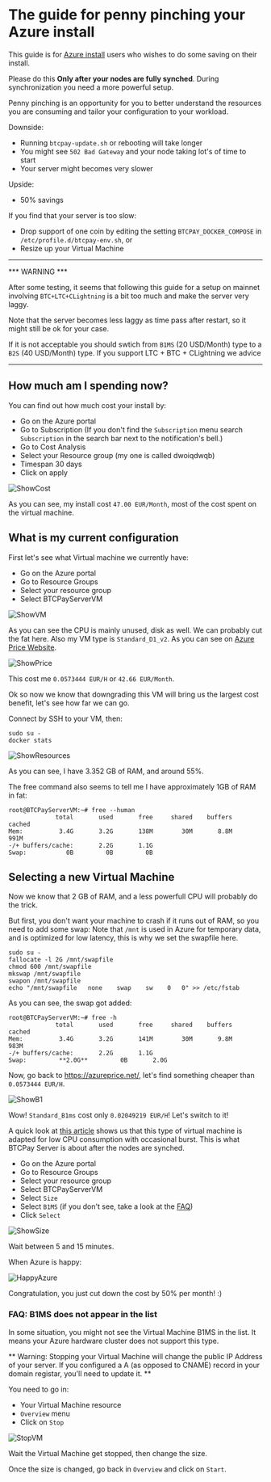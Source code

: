 # The guide for penny pinching your Azure install

This guide is for [Azure install](https://github.com/btcpayserver/btcpayserver-azure) users who wishes to do some saving on their install.

Please do this **Only after your nodes are fully synched**. During synchronization you need a more powerful setup.

Penny pinching is an opportunity for you to better understand the resources you are consuming and tailor your configuration to your workload.

Downside:
* Running `btcpay-update.sh` or rebooting will take longer
* You might see `502 Bad Gateway` and your node taking lot's of time to start
* Your server might becomes very slower

Upside:
* 50% savings

If you find that your server is too slow: 
* Drop support of one coin by editing the setting `BTCPAY_DOCKER_COMPOSE` in `/etc/profile.d/btcpay-env.sh`, or
* Resize up your Virtual Machine

***************
*** WARNING ***

After some testing, it seems that following this guide for a setup on mainnet involving `BTC+LTC+CLightning` is a bit too much and make the server very laggy.

Note that the server becomes less laggy as time pass after restart, so it might still be ok for your case.

If it is not acceptable you should swtich from `B1MS` (20 USD/Month) type to a `B2S` (40 USD/Month) type. If you support LTC + BTC + CLightning we advice

****************

## How much am I spending now?

You can find out how much cost your install by:

* Go on the Azure portal
* Go to Subscription (If you don't find the `Subscription` menu search `Subscription` in the search bar next to the notification's bell.)
* Go to Cost Analysis
* Select your Resource group (my one is called dwoiqdwqb)
* Timespan 30 days
* Click on apply

![ShowCost](img/ShowCost.png)

As you can see, my install cost `47.00 EUR/Month`, most of the cost spent on the virtual machine.

## What is my current configuration

First let's see what Virtual machine we currently have:

* Go on the Azure portal
* Go to Resource Groups
* Select your resource group
* Select BTCPayServerVM

![ShowVM](img/ShowVM.png)

As you can see the CPU is mainly unused, disk as well. We can probably cut the fat here.
Also my VM type is `Standard_D1_v2`. As you can see on [Azure Price Website](https://azureprice.net/).

![ShowPrice](img/ShowPrice.png)

This cost me `0.0573444 EUR/H` or `42.66 EUR/Month`.

Ok so now we know that downgrading this VM will bring us the largest cost benefit, let's see how far we can go.

Connect by SSH to your VM, then:

```
sudo su -
docker stats
```

![ShowResources](img/ShowResources.png)

As you can see, I have 3.352 GB of RAM, and around 55%.

The free command also seems to tell me I have approximately 1GB of RAM in fat:
```
root@BTCPayServerVM:~# free --human
             total       used       free     shared    buffers     cached
Mem:          3.4G       3.2G       138M        30M       8.8M       991M
-/+ buffers/cache:       2.2G       1.1G
Swap:           0B         0B         0B
```

## Selecting a new Virtual Machine

Now we know that 2 GB of RAM, and a less powerfull CPU will probably do the trick.

But first, you don't want your machine to crash if it runs out of RAM, so you need to add some swap:
Note that `/mnt` is used in Azure for temporary data, and is optimized for low latency, this is why we set the swapfile here.

```
sudo su -
fallocate -l 2G /mnt/swapfile
chmod 600 /mnt/swapfile
mkswap /mnt/swapfile
swapon /mnt/swapfile
echo "/mnt/swapfile   none    swap    sw    0   0" >> /etc/fstab
```

As you can see, the swap got added:
```
root@BTCPayServerVM:~# free -h
             total       used       free     shared    buffers     cached
Mem:          3.4G       3.2G       141M        30M       9.8M       983M
-/+ buffers/cache:       2.2G       1.1G
Swap:         **2.0G**         0B       2.0G
```

Now, go back to https://azureprice.net/, let's find something cheaper than `0.0573444 EUR/H`.

![ShowB1](img/ShowB1.png)

Wow! `Standard_B1ms` cost only `0.02049219 EUR/H`! Let's switch to it!

A quick look at [this article](https://www.singhkays.com/blog/understanding-azure-b-series/) shows us that this type of virtual machine is adapted for low CPU consumption with occasional burst. This is what BTCPay Server is about after the nodes are synched.

* Go on the Azure portal
* Go to Resource Groups
* Select your resource group
* Select BTCPayServerVM
* Select `Size`
* Select `B1MS` (if you don't see, take a look at the [FAQ](#b1ms))
* Click `Select`

![ShowSize](img/ShowSize.png)

Wait between 5 and 15 minutes.

When Azure is happy:

![HappyAzure](img/HappyAzure.png)

Congratulation, you just cut down the cost by 50% per month! :)


### FAQ: B1MS does not appear in the list <a name="b1ms"></a>

In some situation, you might not see the Virtual Machine B1MS in the list. It means your Azure hardware cluster does not support this type. 

** Warning: Stopping your Virtual Machine will change the public IP Address of your server. If you configured a A (as opposed to CNAME) record in your domain registar, you'll need to update it. **

You need to go in:

* Your Virtual Machine resource
* `Overview` menu
* Click on `Stop`

![StopVM](img/StopVM.png)

Wait the Virtual Machine get stopped, then change the size.

Once the size is changed, go back in `Overview` and click on `Start`.
